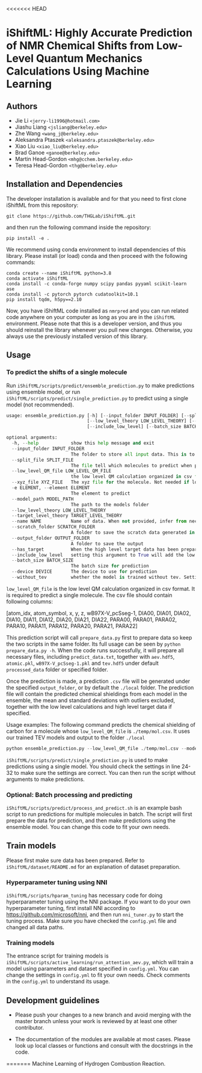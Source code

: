 <<<<<<< HEAD
# iShiftML: Highly Accurate Prediction of NMR Chemical Shifts from Low-Level Quantum Mechanics Calculations Using Machine Learning

## Authors 
* Jie Li `<jerry-li1996@hotmail.com>`
* Jiashu Liang `<jsliang@berkeley.edu>`
* Zhe Wang `<wang_j@berkeley.edu>`
* Aleksandra Ptaszek `<aleksandra.ptaszek@berkeley.edu>`
* Xiao Liu `<xiao_liu@berkeley.edu>`
* Brad Ganoe `<ganoe@berkeley.edu>`
* Martin Head-Gordon `<mhg@cchem.berkeley.edu>`
* Teresa Head-Gordon `<thg@berkeley.edu>`

## Installation and Dependencies
The developer installation is available and for that you need to first clone iShiftML from this repository:

    git clone https://github.com/THGLab/iShiftML.git

and then run the following command inside the repository:

    pip install -e .


We recommend using conda environment to install dependencies of this library.
Please install (or load) conda and then proceed with the following commands:

    conda create --name iShiftML python=3.8
    conda activate iShiftML
    conda install -c conda-forge numpy scipy pandas pyyaml scikit-learn ase
    conda install -c pytorch pytorch cudatoolkit=10.1 
    pip install tqdm, h5py==2.10

Now, you have iShiftML code installed as `nmrpred` and you can run related code anywhere on your computer as long as you are in the `iShiftML` environment.
Please note that this is a developer version, and thus you should reinstall the library whenever you pull new changes. 
Otherwise, you always use the previously installed version of this library.

## Usage
### To predict the shifts of a single molecule
Run `iShiftML/scripts/predict/ensemble_prediction.py` to make predictions using ensemble model, or run `iShiftML/scripts/predict/single_prediction.py` to predict using a single model (not recommended).

```python
usage: ensemble_prediction.py [-h] [--input_folder INPUT_FOLDER] [--split_file SPLIT_FILE] [--low_level_QM_file LOW_LEVEL_QM_FILE] [--xyz_file XYZ_FILE] [-e ELEMENT] [--model_path MODEL_PATH]
                              [--low_level_theory LOW_LEVEL_THEORY] [--target_level_theory TARGET_LEVEL_THEORY] [--name NAME] [--scratch_folder SCRATCH_FOLDER] [--output_folder OUTPUT_FOLDER] [--has_target]
                              [--include_low_level] [--batch_size BATCH_SIZE] [--device DEVICE] [--without_tev]

optional arguments:
  -h, --help            show this help message and exit
  --input_folder INPUT_FOLDER
                        The folder to store all input data. This is to predict multiple molecules
  --split_file SPLIT_FILE
                        The file tell which molecules to predict when predicting multiple molecules
  --low_level_QM_file LOW_LEVEL_QM_FILE
                        the low level QM calculation organized in csv format. This is to predict single molecule
  --xyz_file XYZ_FILE   The xyz file for the molecule. Not needed if low_level_QM_file contains xyz info
  -e ELEMENT, --element ELEMENT
                        The element to predict
  --model_path MODEL_PATH
                        The path to the models folder
  --low_level_theory LOW_LEVEL_THEORY
  --target_level_theory TARGET_LEVEL_THEORY
  --name NAME           Name of data. When not provided, infer from necessary input file names
  --scratch_folder SCRATCH_FOLDER
                        A folder to save the scratch data generated in data preparation
  --output_folder OUTPUT_FOLDER
                        A folder to save the output
  --has_target          When the high level target data has been prepared, setting this argument to True will add the high level target data in the prediction files.
  --include_low_level   setting this argument to True will add the low level calculations to the prediction files.
  --batch_size BATCH_SIZE
                        The batch size for prediction
  --device DEVICE       The device to use for prediction
  --without_tev         whether the model is trained without tev. Setting this argument to True will ignore TEVs
```

`low_level_QM_file` is the low level QM calculation organized in csv format. It is required to predict a single molecule. The csv file should contain following columns:

[atom_idx, atom_symbol, x, y, z, wB97X-V_pcSseg-1, DIA00, DIA01, DIA02, DIA10, DIA11, DIA12, DIA20, DIA21, DIA22, PARA00, PARA01, PARA02, PARA10, PARA11, PARA12, PARA20, PARA21, PARA22] 

This prediction script will call `prepare_data.py` first to prepare data so keep the two scripts in the same folder. Its full usage can be seen by `python prepare_data.py -h`. When the code runs successfully, it will prepare all necessary files, including `predict_data.txt`, together with `aev.hdf5`, `atomic.pkl`, `wB97X-V_pcSseg-1.pkl` and `tev.hdf5` under default `processed_data` folder or specified folder. 

Once the prediction is made, a prediction `.csv` file will be generated under the specified `output_folder`, or by default the `./local` folder. The prediction file will contain the predicted chemical shieldings from each model in the ensemble, the mean and standard deviations with outliers excluded, together with the low level calculations and high level target data if specified.

Usage examples:
The following command predicts the chemical shielding of carbon for a molecule whose `low_level_QM_file` is `./temp/mol.csv`. It uses our trained TEV models and output to the folder `./local` 
```python
python ensemble_prediction.py --low_level_QM_file ./temp/mol.csv --model_path iShiftML/models --output_folder ./local --with_tev --include_low_level -e C 
```

`iShiftML/scripts/predict/single_prediction.py` is used to make predictions using a single model. You should check the settings in line 24-32 to make sure the settings are correct. You can then run the script without arguments to make predictions. 


### Optional: Batch processing and predicting
`iShiftML/scripts/predict/process_and_predict.sh` is an example bash script to run predictions for multiple molecules in batch. The script will first prepare the data for prediction, and then make predictions using the ensemble model. You can change this code to fit your own needs.


## Train models
Please first make sure data has been prepared. Refer to `iShiftML/dataset/README.md` for an explanation of dataset preparation.

### Hyperparameter tuning using NNI
`iShiftML/scripts/hparam_tuning` has necessary code for doing hyperparameter tuning using the NNI package. If you want to do your own hyperparameter tuning, first install NNI according to https://github.com/microsoft/nni, and then run `nni_tuner.py` to start the tuning process. Make sure you have checked the `config.yml` file and changed all data paths.

### Training models
The entrance script for training models is `iShiftML/scripts/active_learning/run_attention_aev.py`, which will train a model using parameters and dataset specified in `config.yml`. You can change the settings in `config.yml` to fit your own needs. Check comments in the `config.yml` to understand its usage.


## Development guidelines

- Please push your changes to a new branch and avoid merging with the master branch unless
your work is reviewed by at least one other contributor.

- The documentation of the modules are available at most cases. Please look up local classes or functions and consult with the docstrings in the code.


=======
Machine Learning of Hydrogen Combustion Reaction. 
